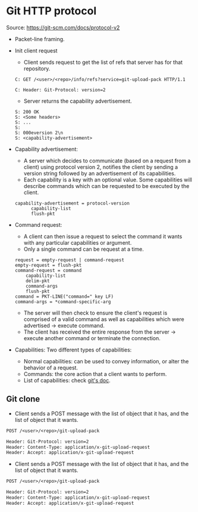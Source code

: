 # Git HTTP protocol

Source: <https://git-scm.com/docs/protocol-v2>

- Packet-line framing.
- Init client request

  - Client sends request to get the list of refs that server has for that repository.

  ```shell
  C: GET /<user>/<repo>/info/refs?service=git-upload-pack HTTP/1.1

  C: Header: Git-Protocol: version=2
  ```

  - Server returns the capability advertisement.

  ```shell
  S: 200 OK
  S: <Some headers>
  S: ...
  S:
  S: 000eversion 2\n
  S: <capability-advertisement>
  ```

- Capability advertisement:

  - A server which decides to communicate (based on a request from a client) using protocol version 2, notifies the client by sending a version string followed by an advertisement of its capabilities.
  - Each capability is a key with an optional value. Some capabilities will describe commands which can be requested to be executed by the client.

  ```shell
  capability-advertisement = protocol-version
        capability-list
        flush-pkt
  ```

- Command request:

  - A client can then issue a request to select the command it wants with any particular capabilities or argument.
  - Only a single command can be request at a time.

  ```shell
  request = empty-request | command-request
  empty-request = flush-pkt
  command-request = command
      capability-list
      delim-pkt
      command-args
      flush-pkt
  command = PKT-LINE("command=" key LF)
  command-args = *command-specific-arg
  ```

  - The server will then check to ensure the client's request is comprised of a valid command as well as capabilities which were advertised -> execute command.
  - The client has received the entire response from the server -> execute another command or terminate the connection.

- Capabilities: Two different types of capabilities:
  - Normal capabilities: can be used to convey information, or alter the behavior of a request.
  - Commands: the core action that a client wants to perform.
  - List of capabilities: check [git's doc](https://git-scm.com/docs/protocol-v2).

## Git clone

- Client sends a POST message with the list of object that it has, and the list of object that it wants.

```rest
POST /<user>/<repo>/git-upload-pack

Header: Git-Protocol: version=2
Header: Content-Type: application/x-git-upload-request
Header: Accept: application/x-git-upload-request
```

- Client sends a POST message with the list of object that it has, and the list of object that it wants.

```rest
POST /<user>/<repo>/git-upload-pack

Header: Git-Protocol: version=2
Header: Content-Type: application/x-git-upload-request
Header: Accept: application/x-git-upload-request
```
